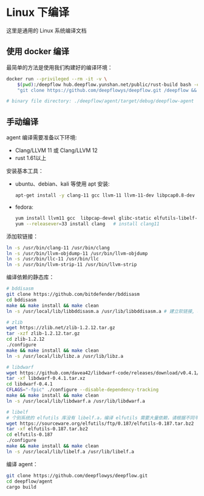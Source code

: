 # Linux 下编译

这里是通用的 Linux 系统编译文档

## 使用 docker 编译

最简单的方法是使用我们构建好的编译环境：
```bash
docker run --privileged --rm -it -v \
    $(pwd):/deepflow hub.deepflow.yunshan.net/public/rust-build bash -c \
    "git clone https://github.com/deepflowys/deepflow.git /deepflow && cd /deepflow/agent && cargo build"

# binary file directory: ./deepflow/agent/target/debug/deepflow-agent
```

## 手动编译

agent 编译需要准备以下环境:
- Clang/LLVM 11 或 Clang/LLVM 12
- rust       1.61以上

安装基本工具：
- ubuntu、debian、kali 等使用 apt 安装:
  ```bash
  apt-get install -y clang-11 gcc llvm-11 llvm-11-dev libpcap0.8-dev libelf-dev make
  ```
- fedora:
  ```bash
  yum install llvm11 gcc  libpcap-devel glibc-static elfutils-libelf-devel make
  yum --releasever=33 install clang   # install clang11
  ```

添加软链接：
```bash
ln -s /usr/bin/clang-11 /usr/bin/clang
ln -s /usr/bin/llvm-objdump-11 /usr/bin/llvm-objdump
ln -s /usr/bin/llc-11 /usr/bin/llc
ln -s /usr/bin/llvm-strip-11 /usr/bin/llvm-strip
```

编译依赖的静态库：
```bash
# bddisasm
git clone https://github.com/bitdefender/bddisasm
cd bddisasm
make && make install && make clean
ln -s /usr/local/lib/libbddisasm.a /usr/lib/libbddisasm.a # 建立软链接, agent 静态库目录是 /usr/lib/ 和 /usr/lib64

# zlib
wget https://zlib.net/zlib-1.2.12.tar.gz
tar -xzf zlib-1.2.12.tar.gz
cd zlib-1.2.12
./configure
make && make install && make clean
ln -s /usr/local/lib/libz.a /usr/lib/libz.a

# libdwarf
wget https://github.com/davea42/libdwarf-code/releases/download/v0.4.1/libdwarf-0.4.1.tar.xz
tar -xf libdwarf-0.4.1.tar.xz
cd libdwarf-0.4.1
CFLAGS="-fpic" ./configure --disable-dependency-tracking
make && make install && make clean
ln -s /usr/local/lib/libdwarf.a /usr/lib/libdwarf.a

# libelf
# 个别系统的 elfutils 库没有 libelf.a，编译 elfutils 需要大量依赖，请根据不同平台自行处理
wget https://sourceware.org/elfutils/ftp/0.187/elfutils-0.187.tar.bz2
tar -xf elfutils-0.187.tar.bz2
cd elfutils-0.187
./configure
make && make install && make clean
ln -s /usr/local/lib/libelf.a /usr/lib/libelf.a
```

编译 agent：
```bash
git clone https://github.com/deepflowys/deepflow.git
cd deepflow/agent
cargo build
```
